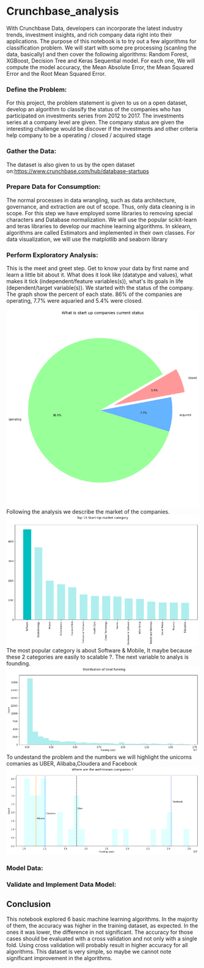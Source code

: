 # Crunchbase_analysis
With Crunchbase Data, developers can incorporate the latest industry trends, investment insights, and rich company data right into their applications. The purpose of this notebook is to try out a few algorithms for classification problem. We will start with some pre processing (scanling the data, basically) and then cover the following algorithms: Random Forest, XGBoost, Decision Tree and Keras Sequential model. For each one, We will compute the model accuracy, the Mean Absolute Error, the Mean Squared Error and the Root Mean Squared Error.
### Define the Problem: 
For this project, the problem statement is given to us on a open dataset, develop an algorithm to classify the status of the 
companies who has participated on investments series from 2012 to 2017.  The investments series at a company level are given. The company status are given  the interesting challenge would be discover if the investments and other criteria help company to be a operating / closed / acquired stage
 ### Gather the Data: 
The dataset is also given to us by the open dataset on:https://www.crunchbase.com/hub/database-startups
### Prepare Data for Consumption:
The  normal processes in data wrangling, such as data architecture, governance, and extraction are out of scope. Thus, only data cleaning is in scope.  For this step we have employed some libraries to removing special characters and Database normalization. We will use the popular scikit-learn and teras libraries to develop our machine learning algorithms. In sklearn, algorithms are called Estimators and implemented in their own classes. For data visualization, we will use the matplotlib and seaborn library
### Perform Exploratory Analysis:
This is the meet and greet step. Get to know your data by first name and learn a little bit about it. What does it look like (datatype and values), what makes it tick (independent/feature variables(s)), what's its goals in life (dependent/target variable(s)). We started with the status of the company. The graph show the percent of each state. 86% of the companies are operating, 7.7% were aquaried and 5.4% were closed. 

![](https://github.com/MariaCruzg/Crunchbase_analysis/blob/master/images/Statup%20Companies.png)
 Following the analysis we describe the market of the companies. 
![](https://github.com/MariaCruzg/Crunchbase_analysis/blob/master/images/market.png)
The most popular category is  about Software & Mobile, It maybe because these 2 categories are easily to scalable ?. The next variable to analys is founding.  
![](https://github.com/MariaCruzg/Crunchbase_analysis/blob/master/images/distributionoffoundinf.png)
To undestand the problem and the numbers we will highlight the unicorns comanies as UBER, Alibaba,Cloudera and Facebook
![](https://github.com/MariaCruzg/Crunchbase_analysis/blob/master/images/unicornios.png)
### Model Data: 


### Validate and Implement Data Model:
## Conclusion 
This notebook explored 6 basic machine learning algorithms. In the majority of them, the accuracy was higher in the training dataset, as expected. In the ones it was lower, the difference in not significant. The accuracy for those cases should be evaluated with a cross validation and not only with a single fold. Using cross validation will probably result in higher accuracy for all algorithms. This dataset is very simple, so maybe we cannot note significant improvement in the algorithms.
